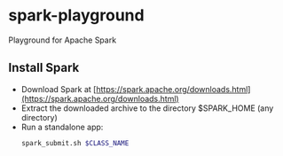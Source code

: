# spark-playground

Playground for Apache Spark

## Install Spark

- Download Spark at [https://spark.apache.org/downloads.html](https://spark.apache.org/downloads.html)
- Extract the downloaded archive to the directory $SPARK_HOME (any directory)
- Run a standalone app:
  ```bash
  spark_submit.sh $CLASS_NAME
  ```